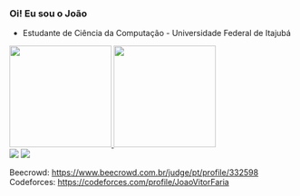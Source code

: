 ### Oi! Eu sou o João

- Estudante de Ciência da Computação - Universidade Federal de Itajubá

<div>
  <a href="https://github.com/JoaoVitorFaria">
  <img height="180em" src="https://github-readme-stats.vercel.app/api username=JoaoVitorFaria&show_icons=true&theme=tokyonight&include_all_commits=true&count_private=true"/>
  <img height="180em" src="https://github-readme-stats.vercel.app/api/top-langs/?username=JoaoVitorFaria&layout=compact&langs_count=7&theme=tokyonight"/>
</div>
  
<div>
    <a href = "mailto:joaovitorfaria@unifei.edu.br"><img src="https://img.shields.io/badge/-Gmail-%23333?style=for-the-badge&logo=gmail&logoColor=white" target="_blank"></a>
  <a href="https://www.linkedin.com/in/jo%C3%A3ovitorfaria/" target="_blank"><img src="https://img.shields.io/badge/-LinkedIn-%230077B5?style=for-the-badge&logo=linkedin&logoColor=white" target="_blank"></a> 

  </div> 
  
 Beecrowd: https://www.beecrowd.com.br/judge/pt/profile/332598
  <br>
 Codeforces: https://codeforces.com/profile/JoaoVitorFaria 
